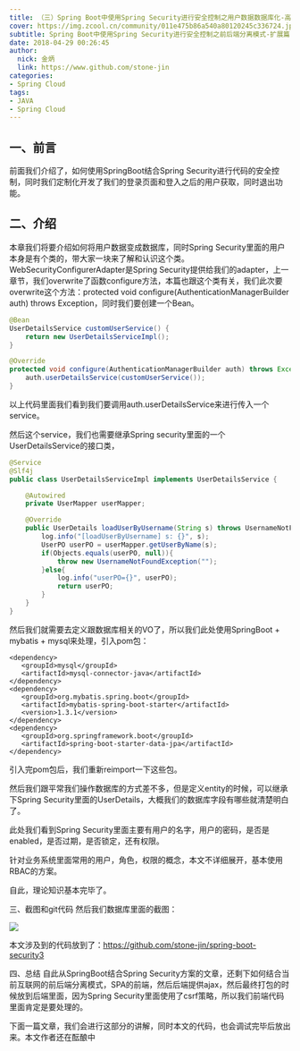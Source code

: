 ```yaml
---
title: （三）Spring Boot中使用Spring Security进行安全控制之用户数据数据库化-高级篇
cover: https://img.zcool.cn/community/011e475b86a540a80120245c336724.jpg@1280w_1l_2o_100sh.jpg
subtitle: Spring Boot中使用Spring Security进行安全控制之前后端分离模式-扩展篇
date: 2018-04-29 00:26:45
author: 
  nick: 金炳
  link: https://www.github.com/stone-jin
categories:
- Spring Cloud
tags:
- JAVA
- Spring Cloud
---
```


## 一、前言
前面我们介绍了，如何使用SpringBoot结合Spring Security进行代码的安全控制，同时我们定制化开发了我们的登录页面和登入之后的用户获取，同时退出功能。

## 二、介绍
本章我们将要介绍如何将用户数据变成数据库，同时Spring Security里面的用户本身是有个类的，带大家一块来了解和认识这个类。WebSecurityConfigurerAdapter是Spring Security提供给我们的adapter，上一章节，我们overwrite了函数configure方法，本篇也跟这个类有关，我们此次要overwrite这个方法：protected void configure(AuthenticationManagerBuilder auth) throws Exception，同时我们要创建一个Bean。

```java
@Bean
UserDetailsService customUserService() {
    return new UserDetailsServiceImpl();
}

@Override
protected void configure(AuthenticationManagerBuilder auth) throws Exception {
    auth.userDetailsService(customUserService());
}
```

以上代码里面我们看到我们要调用auth.userDetailsService来进行传入一个service。

然后这个service，我们也需要继承Spring security里面的一个UserDetailsService的接口类，

```java
@Service
@Slf4j
public class UserDetailsServiceImpl implements UserDetailsService {

    @Autowired
    private UserMapper userMapper;

    @Override
    public UserDetails loadUserByUsername(String s) throws UsernameNotFoundException {
        log.info("[loadUserByUsername] s: {}", s);
        UserPO userPO = userMapper.getUserByName(s);
        if(Objects.equals(userPO, null)){
            throw new UsernameNotFoundException("");
        }else{
            log.info("userPO={}", userPO);
            return userPO;
        }
    }
}
```

然后我们就需要去定义跟数据库相关的VO了，所以我们此处使用SpringBoot + mybatis + mysql来处理，引入pom包：

```text
<dependency>
   <groupId>mysql</groupId>
   <artifactId>mysql-connector-java</artifactId>
</dependency>
<dependency>
   <groupId>org.mybatis.spring.boot</groupId>
   <artifactId>mybatis-spring-boot-starter</artifactId>
   <version>1.3.1</version>
</dependency>
<dependency>
   <groupId>org.springframework.boot</groupId>
   <artifactId>spring-boot-starter-data-jpa</artifactId>
</dependency>
```

引入完pom包后，我们重新reimport一下这些包。

然后我们跟平常我们操作数据库的方式差不多，但是定义entity的时候，可以继承下Spring Security里面的UserDetails，大概我们的数据库字段有哪些就清楚明白了。

此处我们看到Spring Security里面主要有用户的名字，用户的密码，是否是enabled，是否过期，是否锁定，还有权限。

针对业务系统里面常用的用户，角色，权限的概念，本文不详细展开，基本使用RBAC的方案。

自此，理论知识基本完毕了。

三、截图和git代码
然后我们数据库里面的截图：

![](https://520stone-blog.oss-cn-beijing.aliyuncs.com/upload/2018-04-29T15:29:32Z/fe9c3863-c075-4568-8150-a912bdfee1e2.png)

本文涉及到的代码放到了：https://github.com/stone-jin/spring-boot-security3

四、总结
自此从SpringBoot结合Spring Security方案的文章，还剩下如何结合当前互联网的前后端分离模式，SPA的前端，然后后端提供ajax，然后最终打包的时候放到后端里面，因为Spring Security里面使用了csrf策略，所以我们前端代码里面肯定是要处理的。

下面一篇文章，我们会进行这部分的讲解，同时本文的代码，也会调试完毕后放出来。本文作者还在酝酿中